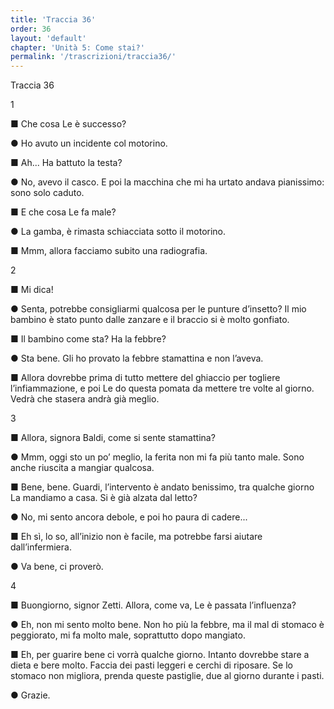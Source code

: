 ```yaml
---
title: 'Traccia 36'
order: 36
layout: 'default'
chapter: 'Unità 5: Come stai?'
permalink: '/trascrizioni/traccia36/'
---
```


Traccia 36

1

■ Che cosa Le è successo?

● Ho avuto un incidente col motorino.

■ Ah... Ha battuto la testa?

● No, avevo il casco. E poi la macchina che mi ha urtato andava pianissimo: sono solo caduto.

■ E che cosa Le fa male?

● La gamba, è rimasta schiacciata sotto il motorino.

■ Mmm, allora facciamo subito una radiografia.

2

■ Mi dica!

● Senta, potrebbe consigliarmi qualcosa per le punture d’insetto? Il mio bambino è stato punto dalle zanzare e il braccio si è molto gonfiato.

■ Il bambino come sta? Ha la febbre?

● Sta bene. Gli ho provato la febbre stamattina e non l’aveva.

■ Allora dovrebbe prima di tutto mettere del ghiaccio per togliere l’infiammazione, e poi Le do questa pomata da mettere tre volte al giorno. Vedrà che stasera andrà già meglio.

3

■ Allora, signora Baldi, come si sente stamattina?

● Mmm, oggi sto un po’ meglio, la ferita non mi fa più tanto male. Sono anche riuscita a mangiar qualcosa.

■ Bene, bene. Guardi, l’intervento è andato benissimo, tra qualche giorno La mandiamo a casa. Si è già alzata dal letto?

● No, mi sento ancora debole, e poi ho paura di cadere...

■ Eh sì, lo so, all’inizio non è facile, ma potrebbe farsi aiutare dall’infermiera.

● Va bene, ci proverò.

4

■ Buongiorno, signor Zetti. Allora, come va, Le è passata l’influenza?

● Eh, non mi sento molto bene. Non ho più la febbre, ma il mal di stomaco è peggiorato, mi fa molto male, soprattutto dopo mangiato.

■ Eh, per guarire bene ci vorrà qualche giorno. Intanto dovrebbe stare a dieta e bere molto. Faccia dei pasti leggeri e cerchi di riposare. Se lo stomaco non migliora, prenda queste pastiglie, due al giorno durante i pasti.

● Grazie.
